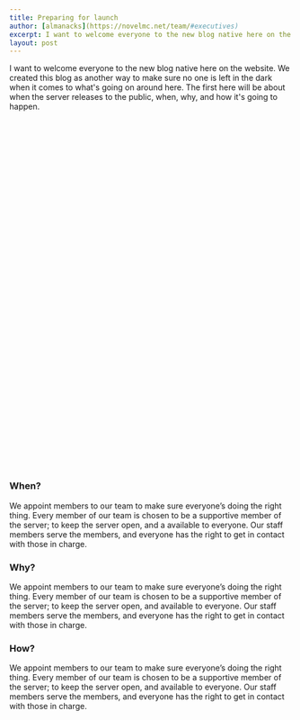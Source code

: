 ```yaml
---
title: Preparing for launch
author: [almanacks](https://novelmc.net/team/#executives)
excerpt: I want to welcome everyone to the new blog native here on the website. We created this blog as another way to make sure no one is left in the dark when it comes to what's going on around here. The first here will be about when the server releases to the public, when, why, and how it's going to happen.
layout: post
---
```


I want to welcome everyone to the new blog native here on the website. We created this blog as another way to make sure no one is left in the dark when it comes to what's going on around here. The first here will be about when the server releases to the public, when, why, and how it's going to happen.

<section class="usa-hero" style="background-image: url('https://novelmc.net/assets/img/hero/h9qmclx8Hg.png'); margin-top: 5rem; margin-bottom: 6rem; position: relative; width: 70vw; height: 30rem;">
</section>

### When?
We appoint members to our team to make sure everyone’s doing the right thing. Every member of our team is chosen to be a supportive member of the server; to keep the server open, and a  available to everyone. Our staff members serve the members, and everyone has the right to get in contact with those in charge.

### Why?
We appoint members to our team to make sure everyone’s doing the right thing. Every member of our team is chosen to be a supportive member of the server; to keep the server open, and available to everyone. Our staff members serve the members, and everyone has the right to get in contact with those in charge.

### How?
We appoint members to our team to make sure everyone’s doing the right thing. Every member of our team is chosen to be a supportive member of the server; to keep the server open, and available to everyone. Our staff members serve the members, and everyone has the right to get in contact with those in charge.
